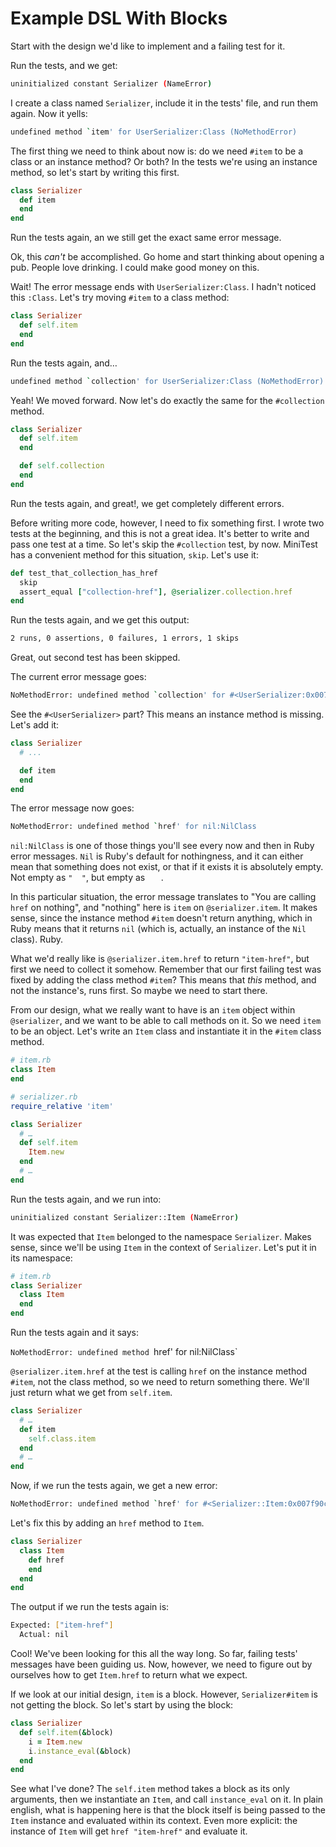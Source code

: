 Example DSL With Blocks
=======================

Start with the design we'd like to implement and a failing test for it.

Run the tests, and we get:

```bash
uninitialized constant Serializer (NameError)
```

I create a class named `Serializer`, include it in the tests' file, and run them
again. Now it yells:

```bash
undefined method `item' for UserSerializer:Class (NoMethodError)
```

The first thing we need to think about now is: do we need `#item` to be a class or an
instance method? Or both? In the tests we're using an instance method, so let's
start by writing this first.

```ruby
class Serializer
  def item
  end
end
```

Run the tests again, an we still get the exact same error message.

Ok, this _can't_ be accomplished. Go home and start thinking about opening a pub.
People love drinking. I could make good money on this.

Wait! The error message ends with `UserSerializer:Class`. I hadn't noticed this
`:Class`. Let's try moving `#item` to a class method:

```ruby
class Serializer
  def self.item
  end
end
```

Run the tests again, and…

```bash
undefined method `collection' for UserSerializer:Class (NoMethodError)
```

Yeah! We moved forward. Now let's do exactly the same for the `#collection`
method.

```ruby
class Serializer
  def self.item
  end

  def self.collection
  end
end
```

Run the tests again, and great!, we get completely different errors.

Before writing more code, however, I need to fix something first. I
wrote two tests at the beginning, and this is not a great idea. It's better to
write and pass one test at a time. So let's skip the `#collection` test, by now. MiniTest has a convenient method for this situation,
`skip`. Let's use it:

```ruby
def test_that_collection_has_href
  skip
  assert_equal ["collection-href"], @serializer.collection.href
end
```

Run the tests again, and we get this output:

```bash
2 runs, 0 assertions, 0 failures, 1 errors, 1 skips
```

Great, out second test has been skipped.

The current error message goes:

```bash
NoMethodError: undefined method `collection' for #<UserSerializer:0x007fd51ca46408>
```

See the `#<UserSerializer>` part? This means an instance method is missing.
Let's add it:

```ruby
class Serializer
  # ...

  def item
  end
end
```

The error message now goes:

```bash
NoMethodError: undefined method `href' for nil:NilClass
```

`nil:NilClass` is one of those things you'll see every now and then in Ruby
error messages. `Nil` is Ruby's default for nothingness, and it can either mean
that something does not exist, or that if it exists it is absolutely empty. Not
empty as `"  "`, but empty as `   `.

In this particular situation, the error message translates to "You are calling
`href` on nothing", and "nothing" here is `item` on `@serializer.item`. It makes
sense, since the instance method `#item` doesn't return anything, which in Ruby
means that it returns `nil` (which is, actually, an instance of the `Nil`
class). Ruby.

What we'd really like is `@serializer.item.href` to return `"item-href"`, but
first we need to collect it somehow. Remember that our first failing test was
fixed by adding the class method `#item`? This means that _this_ method, and not
the instance's, runs first. So maybe we need to start there.

From our design, what we really want to have is an `item` object within
`@serializer`, and we want to be able to call methods on it. So we need `item`
to be an object. Let's write an `Item` class and instantiate it in the `#item`
class method.

```ruby
# item.rb
class Item
end

# serializer.rb
require_relative 'item'

class Serializer
  # …
  def self.item
    Item.new
  end
  # …
end
```

Run the tests again, and we run into:

```bash
uninitialized constant Serializer::Item (NameError)
```

It was expected that `Item` belonged to the namespace `Serializer`. Makes sense,
since we'll be using `Item` in the context of `Serializer`. Let's put it in its
namespace:

```ruby
# item.rb
class Serializer
  class Item
  end
end
```

Run the tests again and it says:

`NoMethodError: undefined method `href' for nil:NilClass`

`@serializer.item.href` at the test is calling `href` on the instance method
`#item`, not the class method, so we need to return something there. We'll just
return what we get from `self.item`.

```ruby
class Serializer
  # …
  def item
    self.class.item
  end
  # …
end
```

Now, if we run the tests again, we get a new error:

```bash
NoMethodError: undefined method `href' for #<Serializer::Item:0x007f90c340a190>
```

Let's fix this by adding an `href` method to `Item`.

```ruby
class Serializer
  class Item
    def href
    end
  end
end
```

The output if we run the tests again is:

```bash
Expected: ["item-href"]
  Actual: nil
```

Cool! We've been looking for this all the way long. So far, failing tests'
messages have been guiding us. Now, however, we need to figure out by ourselves how to get
`Item.href` to return what we expect.

If we look at our initial design, `item` is a block. However, `Serializer#item`
is not getting the block. So let's start by using the block:

```ruby
class Serializer
  def self.item(&block)
    i = Item.new
    i.instance_eval(&block)
  end
end
```

See what I've done? The `self.item` method takes a block as its only arguments,
then we instantiate an `Item`, and call `instance_eval` on it. In plain english,
what is happening here is that the block itself is being passed to the `Item` instance
and evaluated within its context. Even more explicit: the instance of `Item`
will get `href "item-href"` and evaluate it.
